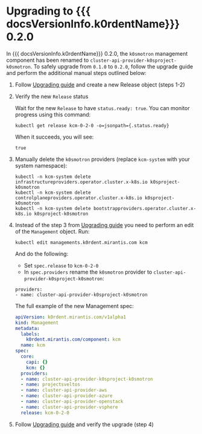 # Upgrading to {{{ docsVersionInfo.k0rdentName}}} 0.2.0

In {{{ docsVersionInfo.k0rdentName}}} 0.2.0, the `k0smotron` management component has been renamed to
`cluster-api-provider-k0sproject-k0smotron`. To safely upgrade from `0.1.0` to `0.2.0`, follow the upgrade guide
and perform the additional manual steps outlined below:


1. Follow [Upgrading guide](index.md) and create a new Release object (steps 1-2)

3. Verify the new `Release` status

   Wait for the new `Release` to have `status.ready: true`. You can monitor progress using this command:

    ```shell
    kubectl get release kcm-0-2-0 -o=jsonpath={.status.ready}
    ```

    When it succeeds, you will see:
    ```console
    true
    ```

4. Manually delete the `k0smotron` providers (replace `kcm-system` with your system namespace):

   ```shell
   kubectl -n kcm-system delete infrastructureproviders.operator.cluster.x-k8s.io k0sproject-k0smotron
   kubectl -n kcm-system delete controlplaneproviders.operator.cluster.x-k8s.io k0sproject-k0smotron
   kubectl -n kcm-system delete bootstrapproviders.operator.cluster.x-k8s.io k0sproject-k0smotron
   ```

5. Instead of the step 3 from [Upgrading guide](index.md) you need to perform an edit
   of the `Management` object. Run:

   ```shell
   kubectl edit managements.k0rdent.mirantis.com kcm
   ```

   And do the following:

   * Set `spec.release` to `kcm-0-2-0`
   * In `spec.providers` rename the `k0smotron` provider to `cluster-api-provider-k0sproject-k0smotron`:

   ```shell
   providers:
   - name: cluster-api-provider-k0sproject-k0smotron
   ```

   The full example of the new Management spec:

   ```yaml
   apiVersion: k0rdent.mirantis.com/v1alpha1
   kind: Management
   metadata:
     labels:
       k0rdent.mirantis.com/component: kcm
     name: kcm
   spec:
     core:
       capi: {}
       kcm: {}
     providers:
     - name: cluster-api-provider-k0sproject-k0smotron
     - name: projectsveltos
     - name: cluster-api-provider-aws
     - name: cluster-api-provider-azure
     - name: cluster-api-provider-openstack
     - name: cluster-api-provider-vsphere
     release: kcm-0-2-0
   ```

6. Follow [Upgrading guide](index.md) and verify the upgrade (step 4)
